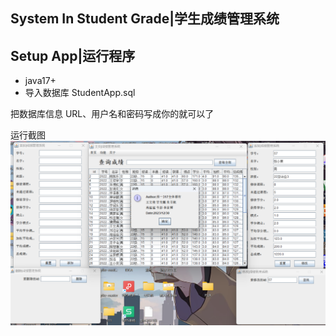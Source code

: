 ## System In Student Grade|学生成绩管理系统


## Setup App|运行程序
+ java17+
+ 导入数据库 StudentApp.sql

把数据库信息 URL、用户名和密码写成你的就可以了

运行截图
![Uploading image.png…](微信图片_20240101171419.png)
